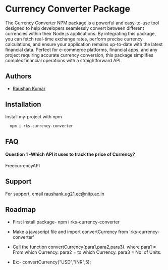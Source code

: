 
# Currency Converter Package

The Currency Converter NPM package is a powerful and easy-to-use tool designed to help developers seamlessly convert between different currencies within their Node.js applications. By integrating this package, you can fetch real-time exchange rates, perform precise currency calculations, and ensure your application remains up-to-date with the latest financial data. Perfect for e-commerce platforms, financial apps, and any project requiring accurate currency conversion, this package simplifies complex financial operations with a straightforward API.

## Authors

- [Raushan Kumar](https://github.com/raushan498)


## Installation

Install my-project with npm

```bash
  npm i rks-currency-converter

```
    
## FAQ

#### Question 1 -Which API it uses to track the price of Currency?

FreecurrencyAPI




## Support

For support, email raushank.ug21.ec@nitp.ac.in 


## Roadmap

- First Install package-
   npm i rks-currency-converter

- Make a javascript file and import convertCurrency from 'rks-currency-converter'

- Call the function convertCurrency(para1,para2,para3).
   where para1 = From which Currency.
   para2 = to which Currency.
   para3 = No. of Units.

- Ex:- convertCurrency("USD","INR",5);